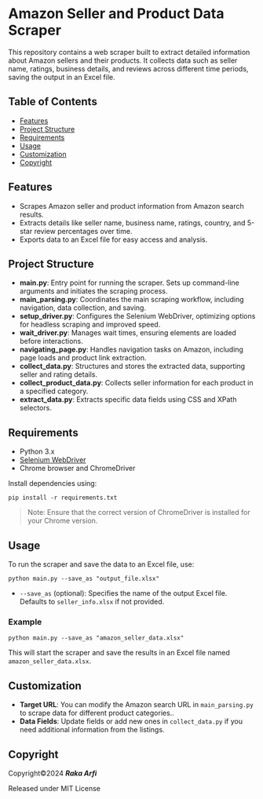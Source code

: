 # Amazon Seller and Product Data Scraper
This repository contains a web scraper built to extract detailed information about Amazon sellers and their products. It collects data such as seller name, ratings, business details, and reviews across different time periods, saving the output in an Excel file.

## Table of Contents
- [Features](#Features)
- [Project Structure](#Project-Structure)
- [Requirements](#Requirements)
- [Usage](#Usage)
- [Customization](#Customization)
- [Copyright](#Copyright)
  
## Features
- Scrapes Amazon seller and product information from Amazon search results.
- Extracts details like seller name, business name, ratings, country, and 5-star review percentages over time.
- Exports data to an Excel file for easy access and analysis.
  
## Project Structure
- **main.py**: Entry point for running the scraper. Sets up command-line arguments and initiates the scraping process.
- **main_parsing.py**: Coordinates the main scraping workflow, including navigation, data collection, and saving.
- **setup_driver.py**: Configures the Selenium WebDriver, optimizing options for headless scraping and improved speed.
- **wait_driver.py**: Manages wait times, ensuring elements are loaded before interactions.
- **navigating_page.py**: Handles navigation tasks on Amazon, including page loads and product link extraction.
- **collect_data.py**: Structures and stores the extracted data, supporting seller and rating details.
- **collect_product_data.py**: Collects seller information for each product in a specified category.
- **extract_data.py**: Extracts specific data fields using CSS and XPath selectors.

## Requirements
- Python 3.x
- [Selenium WebDriver](https://www.selenium.dev/)
- Chrome browser and ChromeDriver
  
Install dependencies using:
```
pip install -r requirements.txt
```
> Note: Ensure that the correct version of ChromeDriver is installed for your Chrome version.

## Usage
To run the scraper and save the data to an Excel file, use:
```
python main.py --save_as "output_file.xlsx"
```
- `--save_as` (optional): Specifies the name of the output Excel file. Defaults to `seller_info.xlsx` if not provided.
### Example
```
python main.py --save_as "amazon_seller_data.xlsx"
```
This will start the scraper and save the results in an Excel file named `amazon_seller_data.xlsx`.

## Customization
- **Target URL**: You can modify the Amazon search URL in `main_parsing.py` to scrape data for different product categories..
- **Data Fields**: Update fields or add new ones in `collect_data.py` if you need additional information from the listings.

## Copyright
Copyright©2024 ***Raka Arfi***

Released under MIT License
